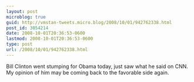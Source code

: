 ```yaml
---
layout: post
microblog: true
guid: http://vmstan-tweets.micro.blog/2008/10/01/942762338.html
post_id: 3054214
date: 2008-10-01T20:36:53-0600
lastmod: 2008-10-01T20:36:53-0600
type: post
url: /2008/10/01/942762338.html
---
```

Bill Clinton went stumping for Obama today, just saw what he said on CNN. My opinion of him may be coming back to the favorable side again.
